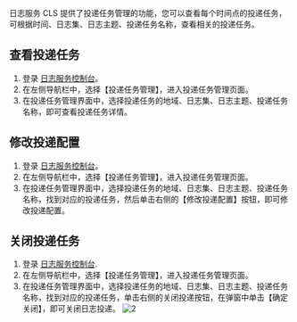 日志服务 CLS 提供了投递任务管理的功能，您可以查看每个时间点的投递任务，可根据时间、日志集、日志主题、投递任务名称，查看相关的投递任务。

## 查看投递任务
1. 登录 [日志服务控制台](https://console.cloud.tencent.com/cls)。
2. 在左侧导航栏中，选择【投递任务管理】，进入投递任务管理页面。
3. 在投递任务管理界面中，选择投递任务的地域、日志集、日志主题、投递任务名称，即可查看投递任务详情。

## 修改投递配置
1. 登录 [日志服务控制台](https://console.cloud.tencent.com/cls)。
2. 在左侧导航栏中，选择【投递任务管理】，进入投递任务管理页面。
3. 在投递任务管理界面中，选择投递任务的地域、日志集、日志主题、投递任务名称，找到对应的投递任务，然后单击右侧的【修改投递配置】按钮，即可修改投递配置。


## 关闭投递任务
1. 登录 [日志服务控制台](https://console.cloud.tencent.com/cls).
2. 在左侧导航栏中，选择【投递任务管理】，进入投递任务管理页面。
3. 在投递任务管理界面中，选择投递任务的地域、日志集、日志主题、投递任务名称，找到对应的投递任务，单击右侧的关闭投递按钮，在弹窗中单击【确定关闭】，即可关闭日志投递。
![2](https://main.qcloudimg.com/raw/13e6349b614292b51f010cee95c96ac0.png)
